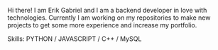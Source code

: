 Hi there! I am Erik Gabriel and I am a backend developer in love with technologies.
Currently I am working on my repositories to make new projects to get some more experience
and increase my portfolio.

Skills: PYTHON / JAVASCRIPT / C++ / MySQL
